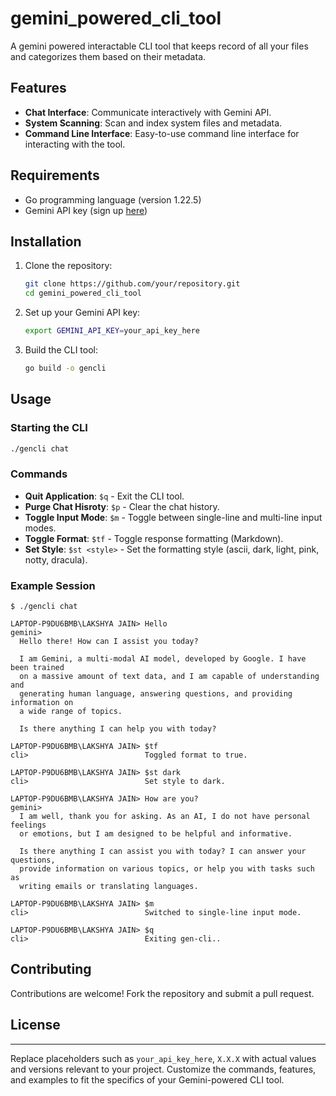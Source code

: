 # gemini_powered_cli_tool
A gemini powered interactable CLI tool that keeps record of all your files and categorizes them based on their metadata.

## Features

- **Chat Interface**: Communicate interactively with Gemini API.
- **System Scanning**: Scan and index system files and metadata.
- **Command Line Interface**: Easy-to-use command line interface for interacting with the tool.

## Requirements

- Go programming language (version 1.22.5)
- Gemini API key (sign up [here](https://geminiapi.com))

## Installation

1. Clone the repository:
   ```bash
   git clone https://github.com/your/repository.git
   cd gemini_powered_cli_tool
   ```

2. Set up your Gemini API key:
   ```bash
   export GEMINI_API_KEY=your_api_key_here
   ```

3. Build the CLI tool:
   ```bash
   go build -o gencli
   ```

## Usage

### Starting the CLI

```bash
./gencli chat
```

### Commands

- **Quit Application**: `$q` -  Exit the CLI tool. 
- **Purge Chat Hisroty**: `$p` - Clear the chat history.
- **Toggle Input Mode**: `$m` - Toggle between single-line and multi-line input modes.
- **Toggle Format**: `$tf` - Toggle response formatting (Markdown).
- **Set Style**: `$st <style>` - Set the formatting style (ascii, dark, light, pink, notty, dracula).

### Example Session

```
$ ./gencli chat

LAPTOP-P9DU6BMB\LAKSHYA JAIN> Hello
gemini>
  Hello there! How can I assist you today?

  I am Gemini, a multi-modal AI model, developed by Google. I have been trained
  on a massive amount of text data, and I am capable of understanding and
  generating human language, answering questions, and providing information on
  a wide range of topics.

  Is there anything I can help you with today?

LAPTOP-P9DU6BMB\LAKSHYA JAIN> $tf
cli>                          Toggled format to true.

LAPTOP-P9DU6BMB\LAKSHYA JAIN> $st dark
cli>                          Set style to dark.

LAPTOP-P9DU6BMB\LAKSHYA JAIN> How are you?
gemini>
  I am well, thank you for asking. As an AI, I do not have personal feelings
  or emotions, but I am designed to be helpful and informative.

  Is there anything I can assist you with today? I can answer your questions,
  provide information on various topics, or help you with tasks such as
  writing emails or translating languages.

LAPTOP-P9DU6BMB\LAKSHYA JAIN> $m
cli>                          Switched to single-line input mode.

LAPTOP-P9DU6BMB\LAKSHYA JAIN> $q
cli>                          Exiting gen-cli..

```

## Contributing

Contributions are welcome! Fork the repository and submit a pull request.

## License


---

Replace placeholders such as `your_api_key_here`, `X.X.X` with actual values and versions relevant to your project. Customize the commands, features, and examples to fit the specifics of your Gemini-powered CLI tool.